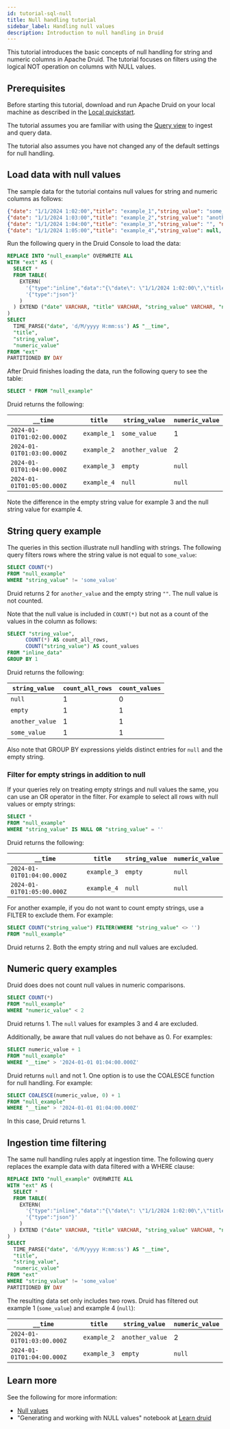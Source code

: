 ```yaml
---
id: tutorial-sql-null
title: Null handling tutorial
sidebar_label: Handling null values
description: Introduction to null handling in Druid
---
```


<!--
  ~ Licensed to the Apache Software Foundation (ASF) under one
  ~ or more contributor license agreements.  See the NOTICE file
  ~ distributed with this work for additional information
  ~ regarding copyright ownership.  The ASF licenses this file
  ~ to you under the Apache License, Version 2.0 (the
  ~ "License"); you may not use this file except in compliance
  ~ with the License.  You may obtain a copy of the License at
  ~
  ~   http://www.apache.org/licenses/LICENSE-2.0
  ~
  ~ Unless required by applicable law or agreed to in writing,
  ~ software distributed under the License is distributed on an
  ~ "AS IS" BASIS, WITHOUT WARRANTIES OR CONDITIONS OF ANY
  ~ KIND, either express or implied.  See the License for the
  ~ specific language governing permissions and limitations
  ~ under the License.
  -->

This tutorial introduces the basic concepts of null handling for string and numeric columns in Apache Druid.
The tutorial focuses on filters using the logical NOT operation on columns with NULL values.

## Prerequisites

Before starting this tutorial, download and run Apache Druid on your local machine as described in
the [Local quickstart](index.md).

The tutorial assumes you are familiar with using the [Query view](./tutorial-sql-query-view.md) to ingest and query data.

The tutorial also assumes you have not changed any of the default settings for null handling.

## Load data with null values

The sample data for the tutorial contains null values for string and numeric columns as follows:

```json
{"date": "1/1/2024 1:02:00","title": "example_1","string_value": "some_value","numeric_value": 1}
{"date": "1/1/2024 1:03:00","title": "example_2","string_value": "another_value","numeric_value": 2}
{"date": "1/1/2024 1:04:00","title": "example_3","string_value": "", "numeric_value": null}
{"date": "1/1/2024 1:05:00","title": "example_4","string_value": null, "numeric_value": null}
```

Run the following query in the Druid Console to load the data:

```sql
REPLACE INTO "null_example" OVERWRITE ALL
WITH "ext" AS (
  SELECT *
  FROM TABLE(
    EXTERN(
      '{"type":"inline","data":"{\"date\": \"1/1/2024 1:02:00\",\"title\": \"example_1\",\"string_value\": \"some_value\",\"numeric_value\": 1}\n{\"date\": \"1/1/2024 1:03:00\",\"title\": \"example_2\",\"string_value\": \"another_value\",\"numeric_value\": 2}\n{\"date\": \"1/1/2024 1:04:00\",\"title\": \"example_3\",\"string_value\": \"\", \"numeric_value\": null}\n{\"date\": \"1/1/2024 1:05:00\",\"title\": \"example_4\",\"string_value\": null, \"numeric_value\": null}"}',
      '{"type":"json"}'
    )
  ) EXTEND ("date" VARCHAR, "title" VARCHAR, "string_value" VARCHAR, "numeric_value" BIGINT)
)
SELECT
  TIME_PARSE("date", 'd/M/yyyy H:mm:ss') AS "__time",
  "title",
  "string_value",
  "numeric_value"
FROM "ext"
PARTITIONED BY DAY
```

After Druid finishes loading the data, run the following query to see the table:

```sql
SELECT * FROM "null_example"
```

Druid returns the following:

|`__time`|`title`|`string_value`|`numeric_value`|
|---|---|---|---|
|`2024-01-01T01:02:00.000Z`|`example_1`|`some_value`|1|
|`2024-01-01T01:03:00.000Z`|`example_2`|`another_value`|2|
|`2024-01-01T01:04:00.000Z`|`example_3`|`empty`|`null`|
|`2024-01-01T01:05:00.000Z`|`example_4`|`null`|`null`|

Note the difference in the empty string value for example 3 and the null string value for example 4.

## String query example

The queries in this section illustrate null handling with strings.
The following query filters rows where the string value is not equal to `some_value`:

```sql
SELECT COUNT(*)
FROM "null_example"
WHERE "string_value" != 'some_value'
```

Druid returns 2 for `another_value` and the empty string `""`. The null value is not counted.

Note that the null value is included in `COUNT(*)` but not as a count of the values in the column as follows:

```sql
SELECT "string_value",
      COUNT(*) AS count_all_rows,
      COUNT("string_value") AS count_values
FROM "inline_data"
GROUP BY 1
```

Druid returns the following:

|`string_value`|`count_all_rows`|`count_values`|
|---|---|---|
|`null`|1|0|
|`empty`|1|1|
|`another_value`|1|1|
|`some_value`|1|1|

Also note that GROUP BY expressions yields distinct entries for `null` and the empty string.

### Filter for empty strings in addition to null

If your queries rely on treating empty strings and null values the same, you can use an OR operator in the filter. For example to select all rows with null values or empty strings:

```sql
SELECT *
FROM "null_example"
WHERE "string_value" IS NULL OR "string_value" = ''
```

Druid returns the following:

|`__time`|`title`|`string_value`|`numeric_value`|
|---|---|---|---|
|`2024-01-01T01:04:00.000Z`|`example_3`|`empty`|`null`|
|`2024-01-01T01:05:00.000Z`|`example_4`|`null`|`null`|

For another example, if you do not want to count empty strings, use a FILTER to exclude them. For example:

```sql
SELECT COUNT("string_value") FILTER(WHERE "string_value" <> '')
FROM "null_example"
```

Druid returns 2. Both the empty string and null values are excluded.

## Numeric query examples

Druid does does not count null values in numeric comparisons.

```sql
SELECT COUNT(*)
FROM "null_example"
WHERE "numeric_value" < 2
```

Druid returns 1. The `null` values for examples 3 and 4 are excluded.

Additionally, be aware that null values do not behave as 0. For examples:

```sql
SELECT numeric_value + 1
FROM "null_example"
WHERE "__time" > '2024-01-01 01:04:00.000Z'
```

Druid returns `null` and not 1. One option is to use the COALESCE function for null handling. For example:

```sql
SELECT COALESCE(numeric_value, 0) + 1
FROM "null_example"
WHERE "__time" > '2024-01-01 01:04:00.000Z'
```

In this case, Druid returns 1.

## Ingestion time filtering

The same null handling rules apply at ingestion time.
The following query replaces the example data with data filtered with a WHERE clause:

```sql
REPLACE INTO "null_example" OVERWRITE ALL
WITH "ext" AS (
  SELECT *
  FROM TABLE(
    EXTERN(
      '{"type":"inline","data":"{\"date\": \"1/1/2024 1:02:00\",\"title\": \"example_1\",\"string_value\": \"some_value\",\"numeric_value\": 1}\n{\"date\": \"1/1/2024 1:03:00\",\"title\": \"example_2\",\"string_value\": \"another_value\",\"numeric_value\": 2}\n{\"date\": \"1/1/2024 1:04:00\",\"title\": \"example_3\",\"string_value\": \"\", \"numeric_value\": null}\n{\"date\": \"1/1/2024 1:05:00\",\"title\": \"example_4\",\"string_value\": null, \"numeric_value\": null}"}',
      '{"type":"json"}'
    )
  ) EXTEND ("date" VARCHAR, "title" VARCHAR, "string_value" VARCHAR, "numeric_value" BIGINT)
)
SELECT
  TIME_PARSE("date", 'd/M/yyyy H:mm:ss') AS "__time",
  "title",
  "string_value",
  "numeric_value"
FROM "ext"
WHERE "string_value" != 'some_value'
PARTITIONED BY DAY
```

The resulting data set only includes two rows. Druid has filtered out example 1 (`some_value`) and example 4 (`null`):

|`__time`|`title`|`string_value`|`numeric_value`|
|---|---|---|---|
|`2024-01-01T01:03:00.000Z`|`example_2`|`another_value`|2|
|`2024-01-01T01:04:00.000Z`|`example_3`|`empty`|`null`|

## Learn more

See the following for more information:
- [Null values](../querying/sql-data-types.md#null-values)
- "Generating and working with NULL values" notebook at [Learn druid](https://github.com/implydata/learn-druid/)
